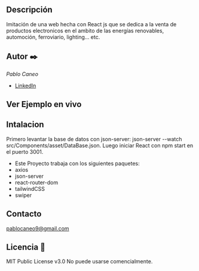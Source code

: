 ## Descripción
Imitación de una web hecha con React js que se dedica a la venta de productos electronicos en el ambito de las energías renovables, automoción, ferroviario, lighting... etc.

## Autor ✒️
*Pablo Caneo*
* [LinkedIn](https://www.linkedin.com/in/pablo-caneo/)

## Ver Ejemplo en vivo

## Intalacion
Primero levantar la base de datos con json-server: json-server --watch src/Components/asset/DataBase.json.
Luego iniciar React con npm start en el puerto 3001.
* Este Proyecto trabaja con los siguientes paquetes: 
* axios
* json-server
* react-router-dom
* tailwindCSS
* swiper

## Contacto
pablocaneo9@gmail.com

## Licencia 📄
MIT Public License v3.0
No puede usarse comencialmente.
